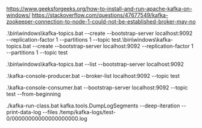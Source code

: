 https://www.geeksforgeeks.org/how-to-install-and-run-apache-kafka-on-windows/
https://stackoverflow.com/questions/47677549/kafka-zookeeper-connection-to-node-1-could-not-be-established-broker-may-no

.\bin\windows\kafka-topics.bat --create --bootstrap-server localhost:9092 --replication-factor 1 --partitions 1 --topic test.\bin\windows\kafka-topics.bat --create --bootstrap-server localhost:9092 --replication-factor 1 --partitions 1 --topic test

.\bin\windows\kafka-topics.bat --list --bootstrap-server localhost:9092

.\kafka-console-producer.bat --broker-list localhost:9092 --topic test

.\kafka-console-consumer.bat --bootstrap-server localhost:9092 --topic test --from-beginning

./kafka-run-class.bat kafka.tools.DumpLogSegments --deep-iteration --print-data-log --files /temp/kafka-logs/test-0/00000000000000000000.log